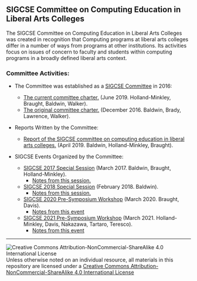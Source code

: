 ## SIGCSE Committee on Computing Education in Liberal Arts Colleges

The SIGCSE Committee on Computing Education in Liberal Arts Colleges was created in recognition that Computing programs at liberal arts colleges differ in a number of ways from programs at other institutions. Its activities focus on issues of concern to faculty and students within computing programs in a broadly defined liberal arts context.

### Committee Activities:

* The Committee was established as a [SIGCSE Committee](https://sigcse.org/programs/committees/) in 2016:
  * [The current committee charter.](https://sigcse.org/files/documents/pdfs/SIGCSECommitteeReports/Liberal%20Arts%20Computing%20Education%20Committee%20Charter%202019.pdf) (June 2019. Holland-Minkley, Braught, Baldwin, Walker).
  * [The original committee charter.](https://sigcse.org/programs/committees/liberal.html) (December 2016. Baldwin, Brady, Lawrence, Walker).

* Reports Written by the Committee:
  * [Report of the SIGCSE committee on computing education in liberal arts colleges.](https://dl.acm.org/doi/10.1145/3314027) (April 2019. Baldwin, Holland-Minkley, Braught).


* SIGCSE Events Organized by the Committee:
  * [SIGCSE 2017 Special Session](https://dl.acm.org/doi/abs/10.1145/3017680.3017806) (March 2017. Baldwin, Braught, Holland-Minkley).
    * [Notes from this session.](https://docs.google.com/document/d/1BIvw0w7vryA1qA-TwJ1TK_fWjDHH7H7H6LyXVPObKhc)
  * [SIGCSE 2018 Special Session](https://dl.acm.org/doi/10.1145/3159450.3159639) (February 2018. Baldwin).
    * [Notes from this session.](https://docs.google.com/document/d/1hU-t9R_ZyXdVnF1eRRL_o_YQ_eeRtxX2a95AS6tgTPw/edit?usp=sharing)
  * [SIGCSE 2020 Pre-Symposium Workshop](https://computing-in-the-liberal-arts.github.io/SIGCSE2020-PreSymposium-Event/) (March 2020. Braught, Davis).
    * [Notes from this event](https://docs.google.com/document/d/1rESaoGZCh6l0IzJG1Tk33iheaNHkFHzyMmdmhjSG86Q)
  * [SIGCSE 2021 Pre-Symposium Workshop](https://computing-in-the-liberal-arts.github.io/SIGCSE2021-PreSymposium-Event/) (March 2021. Holland-Minkley, Davis, Nakazawa, Tartaro, Teresco).
    * [Notes from this event](https://docs.google.com/document/d/1sNlrmphHHQScAylnjpN-rUT20WwtmKXq453tJ_s0JWY)
    
___
![Creative Commons Attribution-NonCommercial-ShareAlike 4.0 International License](https://i.creativecommons.org/l/by-nc-sa/4.0/88x31.png "Creative Commons Attribution-NonCommercial-ShareAlike 4.0 International License") Unless otherwise noted on an individual resource, all materials in this repository are licensed under a [Creative Commons Attribution-NonCommercial-ShareAlike 4.0 International License](http://creativecommons.org/licenses/by-nc-sa/4.0/)
